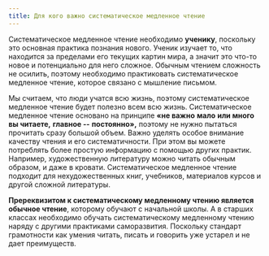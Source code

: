 ```yaml
---
title: Для кого важно систематическое медленное чтение
---
```


Систематическое медленное чтение необходимо **ученику**, поскольку это
основная практика познания нового. Ученик изучает то, что находится за
пределами его текущих картин мира, а значит это что-то новое и
потенциально для него сложное. Обычным чтением сложность не осилить,
поэтому необходимо практиковать систематическое медленное чтение,
которое связано с мышление письмом.

Мы считаем, что люди учатся всю жизнь, поэтому систематическое медленное
чтение будет полезно всем всю жизнь. Систематическое медленное чтение
основано на принципе **«не важно** **мало** **или много вы читаете,**
**главное --** **постоянно»,** поэтому не нужно пытаться прочитать сразу
большой объем. Важно уделять особое внимание качеству чтения и его
систематичности. При этом вы можете потреблять более простую информацию
с помощью других практик. Например, художественную литературу можно
читать обычным образом, и даже в кровати. Систематическое медленное
чтение подходит для нехудожественных книг, учебников, материалов курсов
и другой сложной литературы.

**Пререквизитом к систематическому медленному чтению является обычное
чтение**, которому обучают с начальной школы. А в старших классах
необходимо обучать систематическому медленному чтению наряду с другими
практиками саморазвития. Поскольку стандарт грамотности как умения
читать, писать и говорить уже устарел и не дает преимуществ.
